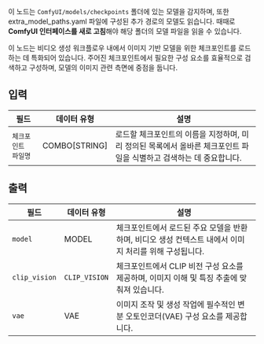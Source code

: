 이 노드는 `ComfyUI/models/checkpoints` 폴더에 있는 모델을 감지하며, 또한 extra_model_paths.yaml 파일에 구성된 추가 경로의 모델도 읽습니다.
때때로 **ComfyUI 인터페이스를 새로 고침**해야 해당 폴더의 모델 파일을 읽을 수 있습니다.

이 노드는 비디오 생성 워크플로우 내에서 이미지 기반 모델을 위한 체크포인트를 로드하는 데 특화되어 있습니다. 주어진 체크포인트에서 필요한 구성 요소를 효율적으로 검색하고 구성하며, 모델의 이미지 관련 측면에 중점을 둡니다.

## 입력

| 필드        | 데이터 유형   | 설명                                                                                                                |
| ----------- | ------------- | ------------------------------------------------------------------------------------------------------------------- |
| `체크포인트 파일명` | COMBO[STRING] | 로드할 체크포인트의 이름을 지정하며, 미리 정의된 목록에서 올바른 체크포인트 파일을 식별하고 검색하는 데 중요합니다. |

## 출력

| 필드          | 데이터 유형   | 설명                                                                                                   |
| ------------- | ------------- | ------------------------------------------------------------------------------------------------------ |
| `model`       | MODEL         | 체크포인트에서 로드된 주요 모델을 반환하며, 비디오 생성 컨텍스트 내에서 이미지 처리를 위해 구성됩니다. |
| `clip_vision` | `CLIP_VISION` | 체크포인트에서 CLIP 비전 구성 요소를 제공하며, 이미지 이해 및 특징 추출에 맞춰져 있습니다.             |
| `vae`         | VAE           | 이미지 조작 및 생성 작업에 필수적인 변분 오토인코더(VAE) 구성 요소를 제공합니다.                       |
